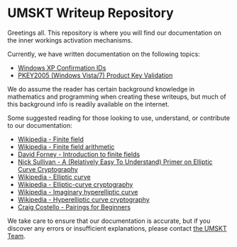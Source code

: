 # UMSKT Writeup Repository

Greetings all. This repository is where you will find our documentation on the inner workings activation mechanisms. 

Currently, we have written documentation on the following topics:

- [Windows XP Confirmation IDs](./ConfID.md)
- [PKEY2005 (Windows Vista/7) Product Key Validation](./PKEY2005.md)

We do assume the reader has certain background knowledge in mathematics and programming when creating these writeups, but much of this background info is readily available on the internet.

Some suggested reading for those looking to use, understand, or contribute to our documentation:

- [Wikipedia - Finite field](https://en.wikipedia.org/wiki/Finite_field)
- [Wikipedia - Finite field arithmetic](https://en.wikipedia.org/wiki/Finite_field_arithmetic)
- [David Forney - Introduction to finite fields](http://web.stanford.edu/~marykw/classes/CS250_W18/readings/Forney_Introduction_to_Finite_Fields.pdf)
- [Nick Sullivan - A (Relatively Easy To Understand) Primer on Elliptic Curve Cryptography](https://blog.cloudflare.com/a-relatively-easy-to-understand-primer-on-elliptic-curve-cryptography/)
- [Wikipedia - Elliptic curve](https://en.wikipedia.org/wiki/Elliptic_curve)
- [Wikipedia - Elliptic-curve cryptography](https://en.wikipedia.org/wiki/Elliptic-curve_cryptography)
- [Wikipedia - Imaginary hyperelliptic curve](https://en.wikipedia.org/wiki/Imaginary_hyperelliptic_curve)
- [Wikipedia - Hyperelliptic curve cryptography](https://en.wikipedia.org/wiki/Hyperelliptic_curve_cryptography)
- [Craig Costello - Pairings for Beginners](https://static1.squarespace.com/static/5fdbb09f31d71c1227082339/t/5ff394720493bd28278889c6/1609798774687/PairingsForBeginners.pdf)

We take care to ensure that our documentation is accurate, but if you discover any errors or insufficient explanations, please contact [the UMSKT Team](https://umskt.zulipchat.com/).
